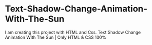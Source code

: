 # Text-Shadow-Change-Animation-With-The-Sun
I am creating this project with HTML and Css. Text Shadow Change Animation With The Sun | Only HTML &amp; CSS 100%
